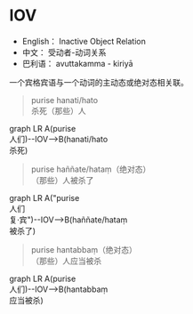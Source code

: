# IOV

* English： Inactive Object Relation
* 中文： 受动者-动词关系
* 巴利语： avuttakamma - kiriyā
 

一个宾格宾语与一个动词的主动态或绝对态相关联。
>purise hanati/hato<br>杀死（那些）人
<div class="mermaid">
graph LR
A(purise<br>人们)--IOV-->B(hanati/hato<br>杀死)
</div>


>purise haññate/hataṃ（绝对态）<br>（那些）人被杀了
<div class="mermaid">
graph LR
A("purise<br>人们<br>复·宾")--IOV-->B(haññate/hataṃ<br>被杀了)
</div>


>purise hantabbaṃ（绝对态）<br>（那些）人应当被杀
<div class="mermaid">
graph LR
A(purise<br>人们)--IOV-->B(hantabbaṃ<br>应当被杀)
</div>


